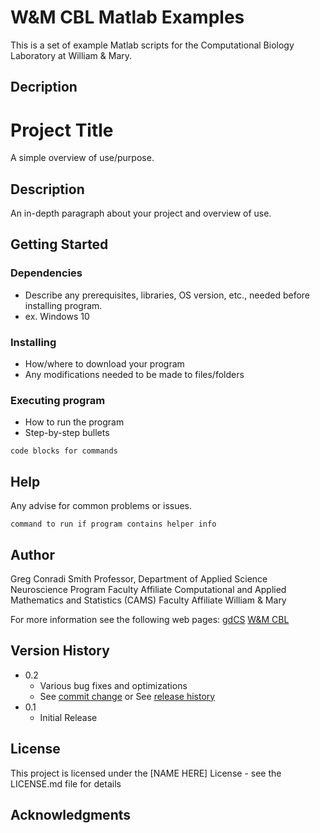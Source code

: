 # W&M CBL Matlab Examples

This is a set of example Matlab scripts for the Computational Biology Laboratory at William & Mary.

## Decription 

# Project Title

A simple overview of use/purpose.

## Description

An in-depth paragraph about your project and overview of use.

## Getting Started

### Dependencies

* Describe any prerequisites, libraries, OS version, etc., needed before installing program.
* ex. Windows 10

### Installing

* How/where to download your program
* Any modifications needed to be made to files/folders

### Executing program

* How to run the program
* Step-by-step bullets
```
code blocks for commands
```

## Help

Any advise for common problems or issues.
```
command to run if program contains helper info
```

## Author

Greg Conradi Smith
Professor, Department of Applied Science
Neuroscience Program Faculty Affiliate
Computational and Applied Mathematics and Statistics (CAMS) Faculty Affiliate
William & Mary

For more information see the following web pages:
[gdCS](https://gregconradismith.wordpress.com)
[W&M CBL](https://wmcbl.wordpress.com) 

## Version History

* 0.2
    * Various bug fixes and optimizations
    * See [commit change]() or See [release history]()
* 0.1
    * Initial Release

## License

This project is licensed under the [NAME HERE] License - see the LICENSE.md file for details

## Acknowledgments





